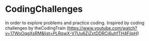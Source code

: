 # CodingChallenges
In order to explore problems and practice coding.
Inspired by coding challenges by theCodingTrain (https://www.youtube.com/watch?v=17WoOqgXsRM&list=PLRqwX-V7Uu6ZiZxtDDRCi6uhfTH4FilpH)
